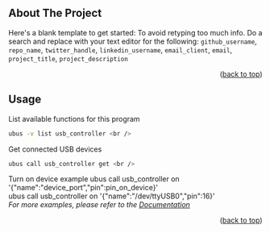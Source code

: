 <!-- ABOUT THE PROJECT -->
## About The Project

Here's a blank template to get started: To avoid retyping too much info. Do a search and replace with your text editor for the following: `github_username`, `repo_name`, `twitter_handle`, `linkedin_username`, `email_client`, `email`, `project_title`, `project_description`

<p align="right">(<a href="#readme-top">back to top</a>)</p>


<!-- USAGE EXAMPLES -->
## Usage
List available functions for this program
```sh
ubus -v list usb_controller <br />
```
Get connected USB devices
```sh
ubus call usb_controller get <br />
```
Turn on device example
ubus call usb_controller on '{"name":"device_port","pin":pin_on_device}' <br />
ubus call usb_controller on '{"name":"/dev/ttyUSB0","pin":16}' <br />
_For more examples, please refer to the [Documentation](https://example.com)_

<p align="right">(<a href="#readme-top">back to top</a>)</p>

